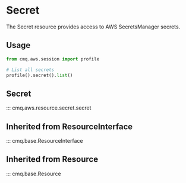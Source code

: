 # Secret

The Secret resource provides access to AWS SecretsManager secrets.

## Usage

```python
from cmq.aws.session import profile

# List all secrets
profile().secret().list()
```

## Secret
::: cmq.aws.resource.secret.secret

## Inherited from ResourceInterface
::: cmq.base.ResourceInterface
## Inherited from Resource
::: cmq.base.Resource